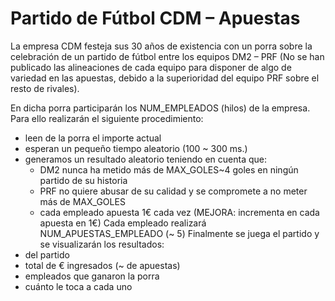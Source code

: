 # Partido de Fútbol CDM – Apuestas
La empresa CDM festeja sus 30 años de existencia con un porra sobre la celebración de un partido de fútbol entre los equipos DM2 – PRF 
(No se han publicado las alineaciones de cada equipo para disponer de algo de variedad en las apuestas, debido a la superioridad del equipo 
PRF sobre el resto de rivales).

En dicha porra participarán los NUM_EMPLEADOS (hilos) de la empresa. Para ello realizarán el siguiente procedimiento:
* leen de la porra el importe actual
* esperan un pequeño tiempo aleatorio (100 ~ 300 ms.)
* generamos un resultado aleatorio teniendo en cuenta que:
    * DM2 nunca ha metido más de MAX_GOLES~4 goles en ningún partido de su historia
    * PRF no quiere abusar de su calidad y se compromete a no meter más de MAX_GOLES
    * cada empleado apuesta 1€ cada vez (MEJORA: incrementa en cada apuesta en 1€)
Cada empleado realizará NUM_APUESTAS_EMPLEADO (~ 5)
Finalmente se juega el partido y se visualizarán los resultados:
* del partido
* total de € ingresados (~ de apuestas)
* empleados que ganaron la porra
* cuánto le toca a cada uno
